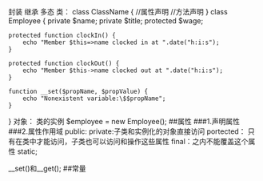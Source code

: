 封装
继承
多态
类：
class ClassName {
    //属性声明
    //方法声明
}
class Employee {
    private $name;
    private $title;
    protected $wage;

    protected function clockIn() {
        echo "Member $this=>name clocked in at ".date("h:i:s");
    }

    protected function clockOut() {
        echo "Member $this->name clocked out at ".date("h:i:s");
    }

    function __set($propName, $propValue) {
        echo "Nonexistent variable:\$$propName";
    }

}
对象： 类的实例
$employee = new Employee();
##属性
###1.声明属性
###2.属性作用域
public: 
private:子类和实例化的对象直接访问
portected： 只有在类中才能访问，子类也可以访问和操作这些属性
final：之内不能覆盖这个属性 
static;

__set()和__get();
##常量


